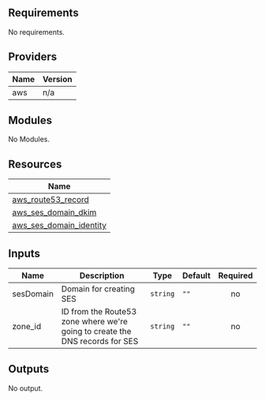 ## Requirements

No requirements.

## Providers

| Name | Version |
|------|---------|
| aws | n/a |

## Modules

No Modules.

## Resources

| Name |
|------|
| [aws_route53_record](https://registry.terraform.io/providers/hashicorp/aws/latest/docs/resources/route53_record) |
| [aws_ses_domain_dkim](https://registry.terraform.io/providers/hashicorp/aws/latest/docs/resources/ses_domain_dkim) |
| [aws_ses_domain_identity](https://registry.terraform.io/providers/hashicorp/aws/latest/docs/resources/ses_domain_identity) |

## Inputs

| Name | Description | Type | Default | Required |
|------|-------------|------|---------|:--------:|
| sesDomain | Domain for creating SES | `string` | `""` | no |
| zone\_id | ID from the Route53 zone where we're going to create the DNS records for SES | `string` | `""` | no |

## Outputs

No output.
